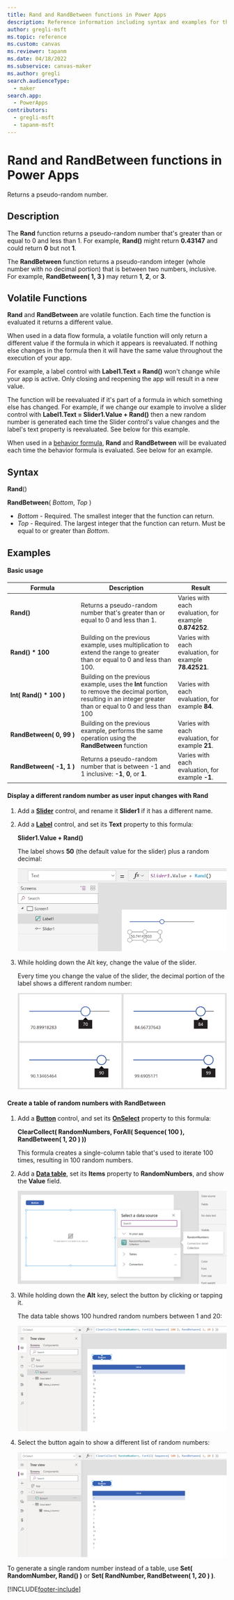 ```yaml
---
title: Rand and RandBetween functions in Power Apps
description: Reference information including syntax and examples for the Rand and RandBetween functions in Power Apps.
author: gregli-msft
ms.topic: reference
ms.custom: canvas
ms.reviewer: tapanm
ms.date: 04/18/2022
ms.subservice: canvas-maker
ms.author: gregli
search.audienceType: 
  - maker
search.app: 
  - PowerApps
contributors:
  - gregli-msft
  - tapanm-msft
---
```

# Rand and RandBetween functions in Power Apps
Returns a pseudo-random number.

## Description
The **Rand** function returns a pseudo-random number that's greater than or equal to 0 and less than 1.  For example, **Rand()** might return **0.43147** and could return **0** but not **1**.

The **RandBetween** function returns a pseudo-random integer (whole number with no decimal portion) that is between two numbers, inclusive.  For example, **RandBetween( 1, 3 )** may return **1**, **2**, or **3**.

## Volatile Functions
**Rand** and **RandBetween** are volatile function.  Each time the function is evaluated it returns a different value.  

When used in a data flow formula, a volatile function will only return a different value if the formula in which it appears is reevaluated.  If nothing else changes in the formula then it will have the same value throughout the execution of your app.

For example, a label control with **Label1.Text = Rand()** won't change while your app is active.  Only closing and reopening the app will result in a new value.

The function will be reevaluated if it's part of a formula in which something else has changed.  For example, if we change our example to involve a slider control with **Label1.Text = Slider1.Value + Rand()** then a new random number is generated each time the Slider control's value changes and the label's text property is reevaluated.  See below for this example.

When used in a [behavior formula](/power-apps/maker/canvas-apps/working-with-formulas-in-depth), **Rand** and **RandBetween** will be evaluated each time the behavior formula is evaluated.  See below for an example.

## Syntax

**Rand**()

**RandBetween**( *Bottom*, *Top* )

* *Bottom* - Required. The smallest integer that the function can return.  
* *Top* - Required. The largest integer that the function can return.  Must be equal to or greater than *Bottom*.

## Examples

#### Basic usage

| Formula | Description | Result |
| --- | --- | --- |
| **Rand()** |Returns a pseudo-random number that's greater than or equal to 0 and less than 1. |Varies with each evaluation, for example **0.874252**. |
| **Rand()&nbsp;*&nbsp;100** |Building on the previous example, uses multiplication to extend the range to greater than or equal to 0 and less than 100. |Varies with each evaluation, for example **78.42521**. |
| **Int(&nbsp;Rand()&nbsp;*&nbsp;100&nbsp;)** |Building on the previous example, uses the **Int** function to remove the decimal portion, resulting in an integer greater than or equal to 0 and less than 100 | Varies with each evaluation, for example **84**.|
| **RandBetween(&nbsp;0,&nbsp;99&nbsp;)** |Building on the previous example, performs the same operation using the **RandBetween** function|Varies with each evaluation, for example **21**. |
| **RandBetween(&nbsp;-1,&nbsp;1&nbsp;)** | Returns a pseudo-random number that is between -1 and 1 inclusive: **-1**, **0**, or **1**.  | Varies with each evaluation, for example **-1**. |

#### Display a different random number as user input changes with Rand
1. Add a **[Slider](/power-apps/maker/canvas-apps/controls/control-slider)** control, and rename it **Slider1** if it has a different name.

1. Add a **[Label](/power-apps/maker/canvas-apps/controls/control-text-box)** control, and set its **Text** property to this formula:

    **Slider1.Value + Rand()**

    The label shows **50** (the default value for the slider) plus a random decimal:

    ![A screen displaying a label control with 50.741.](media/function-rand/rand-slider-1.png)

1. While holding down the Alt key, change the value of the slider.

    Every time you change the value of the slider, the decimal portion of the label shows a different random number:

    ![Four screens displaying a label control with four different random decimal values for each of four different slider settings 70.899, 84.667, 90.134, 99.690.](media/function-rand/rand-slider-results.png)

#### Create a table of random numbers with RandBetween
1. Add a **[Button](/power-apps/maker/canvas-apps/controls/control-button)** control, and set its **[OnSelect](/power-apps/maker/canvas-apps/controls/properties-core)** property to this formula:

    **ClearCollect( RandomNumbers, ForAll( Sequence( 100 ), RandBetween( 1, 20 ) ))**

    This formula creates a single-column table that's used to iterate 100 times, resulting in 100 random numbers.

1. Add a **[Data table](/power-apps/maker/canvas-apps/controls/control-data-table)**, set its **Items** property to **RandomNumbers**, and show the **Value** field.

    ![Data source selection of the RandomNumbers collection.](media/function-rand/set-show-data.png)

1. While holding down the **Alt** key, select the button by clicking or tapping it.

    The data table shows 100 hundred random numbers between 1 and 20:

    ![Data table with 100 hundred random numbers.](media/function-rand/rand-collection-1.png)

1. Select the button again to show a different list of random numbers:

    ![The same screen showing a data table with a new set of random numbers.](media/function-rand/rand-collection-2.png)

To generate a single random number instead of a table, use **Set( RandomNumber, Rand() )** or **Set( RandNumber, RandBetween( 1, 20 ) )**.


[!INCLUDE[footer-include](../../includes/footer-banner.md)]